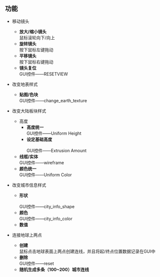 ## 功能
* 移动镜头
	* **放大/缩小镜头**<br>
	鼠标滚轮向下/向上
	* **旋转镜头**<br>
	按下鼠标左键拖动
	* **平移镜头**<br>
	按下鼠标右键拖动
	* **镜头复位**<br>
	GUI控件——RESETVIEW
* 改变地表样式
	* **贴图/色块**<br>
	GUI控件——change_earth_texture
* 改变大陆板块样式
	* 高度
		* **高度统一**<br>
		GUI控件——Uniform Height
		* **设定基础高度**<br>	
		GUI控件——Extrusion Amount
	* **线框/实体**<br>
	GUI控件——wireframe	
	* **颜色统一**<br>
	GUI控件——Uniform Color
* 改变城市信息样式
	* **形状**<br>	
	GUI控件——city_info_shape
	* **颜色**<br>
	GUI控件——city_info_color
	* **数值**<br>
	
* 连接地球上两点
	* **创建**<br>
	鼠标点击地球表面上两点创建连线，并且将起/终点位置数据记录在GUI中
	* **删除**<br>
	GUI控件——reset
	* **随机生成多条（100~200）城市连线**<br>
